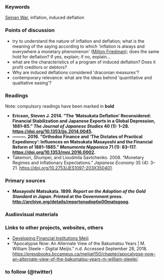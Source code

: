 ### Keywords
[Seinan War](https://en.wikipedia.org/wiki/Satsuma_Rebellion), inflation, induced deflation

### Points of discussion

* try to understand the nature of inflation and deflation; what is the meaning of the saying according to which 'inflation is always and everywhere a monetary phenomenon' ([Milton Friedman](https://en.wikiquote.org/wiki/Milton_Friedman)); does the same hold for deflation? If yes, explain; if no, explain...
* what are the characteristics of a program of induced deflation? Does it profit creditors or debtors?
* Why are induced deflations considered 'draconian measures'?
* contemporary relevance: what are the ideas behind 'quantitative and qualitative easing'?

### Readings
Note: compulsory readings have been marked in **bold**

* **Ericson, Steven J. 2014. “The ‘Matsukata Deflation’ Reconsidered: Financial Stabilization and Japanese Exports in a Global Depression, 1881–85.” *The Journal of Japanese Studies* 40 (1): 1–28. https://doi.org/10.1353/jjs.2014.0045.**
* **———. 2016. “Orthodox Finance and ‘The Dictates of Practical Expediency’: Influences on Matsukata Masayoshi and the Financial Reform of 1881–1885.” *Monumenta Nipponica* 71 (1): 83–117. https://doi.org/10.1353/mni.2016.0002.**
* Takemori, Shumpei, and Lioudmila Savtchenko. 2008. “Monetary Regimes and Inflationary Expectations.” *Japanese Economy* 35 (4): 3–21. https://doi.org/10.2753/JES1097-203X350401.

### Primary sources

* **Masayoshi Matsukata. 1899. *Report on the Adoption of the Gold Standard in Japan*. Printed at the Government press. http://archive.org/details/reportonadoptio00matsgoog.**


### Audiovisual materials


### Links to other projects, websites, others

* [Developing Financial Institutions Meiji](https://nanopdf.com/download/september-8-5add9cab45a4c_pdf)
* “Apocalypse Now: An Alternate View of the Bakumatsu Years | M. William Steele – Digital Meijis.” n.d. Accessed September 28, 2018. https://pressbooks.bccampus.ca/meijiat150/chapter/apocalypse-now-an-alternate-view-of-the-bakumatsu-years-m-william-steele/.


### to follow (@twitter)



